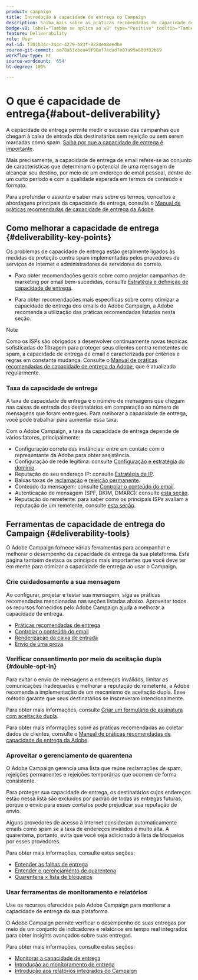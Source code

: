 ```yaml
---
product: campaign
title: Introdução à capacidade de entrega no Campaign
description: Saiba mais sobre as práticas recomendadas de capacidade de entrega
badge-v8: label="Também se aplica ao v8" type="Positive" tooltip="Também se aplica ao Campaign v8"
feature: Deliverability
role: User
exl-id: f301b34c-244c-4279-b23f-8224ea8eedbe
source-git-commit: aa78a51ebea49f98ef7edad7e87a99a680f02b69
workflow-type: ht
source-wordcount: '654'
ht-degree: 100%

---
```


# O que é capacidade de entrega{#about-deliverability}

A capacidade de entrega permite medir o sucesso das campanhas que chegam à caixa de entrada dos destinatários sem rejeição ou sem serem marcadas como spam. [Saiba por que a capacidade de entrega é importante](https://experienceleague.adobe.com/docs/deliverability-learn/deliverability-best-practice-guide/deliverability-strategy-and-definition.html?lang=pt-BR#why-deliverability-matters).

Mais precisamente, a capacidade de entrega de email refere-se ao conjunto de características que determinam o potencial de uma mensagem de alcançar seu destino, por meio de um endereço de email pessoal, dentro de um curto período e com a qualidade esperada em termos de conteúdo e formato.

Para aprofundar o assunto e saber mais sobre os termos, conceitos e abordagens principais da capacidade de entrega, consulte o [Manual de práticas recomendadas de capacidade de entrega da Adobe](https://experienceleague.adobe.com/docs/deliverability-learn/deliverability-best-practice-guide/introduction.html?lang=pt-BR).

## Como melhorar a capacidade de entrega {#deliverability-key-points}

Os problemas de capacidade de entrega estão geralmente ligados às medidas de proteção contra spam implementadas pelos provedores de serviços de Internet e administradores de servidores de correio.

* Para obter recomendações gerais sobre como projetar campanhas de marketing por email bem-sucedidas, consulte [Estratégia e definição de capacidade de entrega](https://experienceleague.adobe.com/docs/deliverability-learn/deliverability-best-practice-guide/deliverability-strategy-and-definition.html?lang=pt-BR).

* Para obter recomendações mais específicas sobre como otimizar a capacidade de entrega dos emails do Adobe Campaign, a Adobe recomenda a utilização das práticas recomendadas listadas nesta seção.

>[!NOTE]
>
>Como os ISPs são obrigados a desenvolver continuamente novas técnicas sofisticadas de filtragem para proteger seus clientes contra remetentes de spam, a capacidade de entrega de email é caracterizada por critérios e regras em constante mudança. Consulte o [Manual de práticas recomendadas de capacidade de entrega da Adobe](https://experienceleague.adobe.com/docs/deliverability-learn/deliverability-best-practice-guide/introduction.html?lang=pt-BR), que é atualizado regularmente.

### Taxa da capacidade de entrega

A taxa de capacidade de entrega é o número de mensagens que chegam nas caixas de entrada dos destinatários em comparação ao número de mensagens que foram entregues. Para melhorar a capacidade de entrega, você pode trabalhar para aumentar essa taxa.

Com o Adobe Campaign, a taxa da capacidade de entrega depende de vários fatores, principalmente:

* Configuração correta das instâncias: entre em contato com o representante da Adobe para obter assistência.
* Configuração de rede legítima: consulte [Configuração e estratégia do domínio](https://experienceleague.adobe.com/docs/deliverability-learn/deliverability-best-practice-guide/transition-process/infrastructure.html?lang=pt-BR#domain-setup-and-strategy).
* Reputação do seu endereço IP: consulte [Estratégia de IP](https://experienceleague.adobe.com/docs/deliverability-learn/deliverability-best-practice-guide/transition-process/infrastructure.html?lang=pt-BR#ip-strategy).
* Baixas taxas de [reclamação](https://experienceleague.adobe.com/docs/deliverability-learn/deliverability-best-practice-guide/metrics-for-deliverability/complaints.html?lang=pt-BR) e [rejeição permanente](https://experienceleague.adobe.com/docs/deliverability-learn/deliverability-best-practice-guide/metrics-for-deliverability/bounces.html?lang=pt-BR#hard-bounces).
* Conteúdo da mensagem: consulte [Controlar o conteúdo do email](control-message-content.md).
* Autenticação de mensagem (SPF, DKIM, DMARC): consulte [esta seção](https://experienceleague.adobe.com/pt-br/docs/deliverability-learn/deliverability-best-practice-guide/transition-process/infrastructure#authentication).
* Reputação do remetente: para saber como os principais ISPs avaliam a reputação de um remetente, consulte [esta seção](https://experienceleague.adobe.com/docs/deliverability-learn/deliverability-best-practice-guide/internet-service-provider-specifics/overview.html?lang=pt-BR).

## Ferramentas de capacidade de entrega do Campaign {#deliverability-tools}

<!--Adobe Campaign provides a number of tools designed to ensure optimal deliverability.-->
O Adobe Campaign fornece várias ferramentas para acompanhar e melhorar o desempenho da capacidade de entrega da sua plataforma. Esta página também destaca os princípios mais importantes que você deve ter em mente para otimizar a capacidade de entrega ao usar o Campaign.

### Crie cuidadosamente a sua mensagem

Ao configurar, projetar e testar sua mensagem, siga as práticas recomendadas mencionadas nas seções listadas abaixo. Aproveitar todos os recursos fornecidos pelo Adobe Campaign ajuda a melhorar a capacidade de entrega.

* [Práticas recomendadas de entrega](delivery-best-practices.md)
* [Controlar o conteúdo do email](control-message-content.md)
* [Renderização da caixa de entrada](inbox-rendering.md)
* [Envio de uma prova](steps-validating-the-delivery.md#sending-a-proof)

### Verificar consentimento por meio da aceitação dupla {#double-opt-in}

Para evitar o envio de mensagens a endereços inválidos, limitar as comunicações inadequadas e melhorar a reputação do remetente, a Adobe recomenda a implementação de um mecanismo de aceitação dupla. Esse método garante que seus destinatários se inscreveram intencionalmente.

Para obter mais informações, consulte [Criar um formulário de assinatura com aceitação dupla](../../web/using/use-cases-web-forms.md#create-a-subscription--form-with-double-opt-in).

Para obter mais informações sobre as práticas recomendadas ao coletar dados de clientes, consulte o [Manual de práticas recomendadas de capacidade de entrega da Adobe](https://experienceleague.adobe.com/docs/deliverability-learn/deliverability-best-practice-guide/first-impressions/address-collection-and-list-growth.html?lang=pt-BR#data-quality-and-hygiene).

### Aproveitar o gerenciamento de quarentena

O Adobe Campaign gerencia uma lista que reúne reclamações de spam, rejeições permanentes e rejeições temporárias que ocorrem de forma consistente.

Para proteger sua capacidade de entrega, os destinatários cujos endereços estão nessa lista são excluídos por padrão de todas as entregas futuras, porque o envio para esses contatos pode prejudicar sua reputação de envio.

Alguns provedores de acesso à Internet consideram automaticamente emails como spam se a taxa de endereços inválidos é muito alta. A quarentena, portanto, evita que você seja adicionado à lista de bloqueios por esses provedores.

Para obter mais informações, consulte estas seções:

* [Entender as falhas de entrega](understanding-delivery-failures.md)
* [Entender o gerenciamento de quarentena](understanding-quarantine-management.md)
* [Quarentena × lista de bloqueios](understanding-quarantine-management.md#quarantine-vs-denylist)

### Usar ferramentas de monitoramento e relatórios

Use os recursos oferecidos pelo Adobe Campaign para monitorar a capacidade de entrega da sua plataforma.

O Adobe Campaign permite verificar o desempenho de suas entregas por meio de um conjunto de indicadores e relatórios em tempo real integrados para obter insights avançados sobre suas entregas.

Para obter mais informações, consulte estas seções:

* [Monitorar a capacidade de entrega](monitoring-deliverability.md)
* [Introdução ao monitoramento de entrega](about-delivery-monitoring.md)
* [Introdução aos relatórios integrados do Campaign](../../reporting/using/about-campaign-built-in-reports.md)
